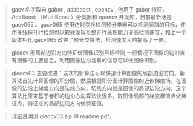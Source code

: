 > gacv 名字取自 gabor , adaboost , opencv , 他用了 gabor 特征，AdaBoost （MultiBoost ）分类器和 opencv 开发库，目前最新版是 gacv065 。gacv065 使用仿射变换检测预分类器可以检测倾斜的目标，使用多线程并行检测可以较好发挥系统并行处理能力提高检测速度，和上一个版本相比 gacv065 改进了预分类算法，检测速度大约提高了一倍。


> gledcv 用局部边沿方向特征做图像识别目标检测,一般情况下图像的边沿含有图像的主要信息，利用图像边沿含有的信息可以做图像识别。

> gledcv03 主要改进：这次的新算法可以快速计算图像的局部边沿方向。新算法首先计算图像的积分图，然后根据积分图计算图像的近似梯度场，在图像的边沿上梯度方向是法线方向，切线方向就是图像的局部边沿方向，这个算法比原来基于卷积的边沿方向算法快很多。取图像局部的梯度极值点做特征点，特征点的局部边沿方向做特征值。

> 详细说明见 gledcv03.zip 中 readme.pdf。